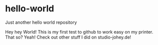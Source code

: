 # hello-world
Just another hello world repository

Hey hey World!
This is my first test to github to work easy on my printer.
That so? Yeah! Check out other stuff I did on studio-johey.de!
